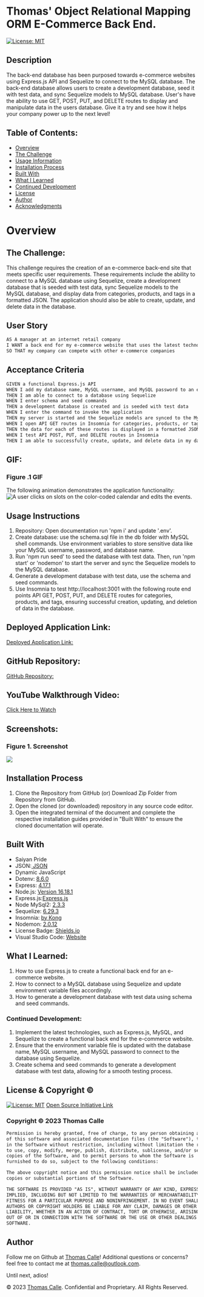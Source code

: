 # Thomas' Object Relational Mapping ORM E-Commerce Back End.
[![License: MIT](https://img.shields.io/badge/License-MIT-yellow.svg)](https://opensource.org/licenses/MIT)
  
## Description
The back-end database has been purposed towards e-commerce websites using Express.js API and Sequelize to connect to the MySQL database. The back-end database allows users to create a development database, seed it with test data, and sync Sequelize models to MySQL database. User's have the ability to use GET, POST, PUT, and DELETE routes to display and manipulate data in the users database. Give it a try and see how it helps your company power up to the next level!

## Table of Contents:
- [Overview](#Overview)
- [The Challenge](#The-Challenge)
- [Usage Information](#Usage-Information)
- [Installation Process](#Installation-Process)
- [Built With](#Built-With)
- [What I Learned](#What-I-Learned)
- [Continued Development](#Continued-Development)
- [License](#License)
- [Author](#Author)
- [Acknowledgments](#Acknowledgments)

# Overview

## The Challenge:
This challenge requires the creation of an e-commerce back-end site that meets specific user requirements. These requirements include the ability to connect to a MySQL database using Sequelize, create a development database that is seeded with test data, sync Sequelize models to the MySQL database, and display data from categories, products, and tags in a formatted JSON. The application should also be able to create, update, and delete data in the database.
## User Story

```md
AS A manager at an internet retail company
I WANT a back end for my e-commerce website that uses the latest technologies
SO THAT my company can compete with other e-commerce companies
```

## Acceptance Criteria

```md
GIVEN a functional Express.js API
WHEN I add my database name, MySQL username, and MySQL password to an environment variable file
THEN I am able to connect to a database using Sequelize
WHEN I enter schema and seed commands
THEN a development database is created and is seeded with test data
WHEN I enter the command to invoke the application
THEN my server is started and the Sequelize models are synced to the MySQL database
WHEN I open API GET routes in Insomnia for categories, products, or tags
THEN the data for each of these routes is displayed in a formatted JSON
WHEN I test API POST, PUT, and DELETE routes in Insomnia
THEN I am able to successfully create, update, and delete data in my database
```
## GIF:
### Figure .1 GIF

The following animation demonstrates the application functionality:
![A user clicks on slots on the color-coded calendar and edits the events.](/public/assets/images/Express-JS-Note-Taker.GIF)

## Usage Instructions
1. Repository: Open documentation run 'npm i' and update '.env'.
2. Create database: use the schema.sql file in the db folder with MySQL shell commands. Use environment variables to store sensitive data like your MySQL username, password, and database name.
3. Run 'npm run seed' to seed the database with test data. Then, run 'npm start' or 'nodemon' to start the server and sync the Sequelize models to the MySQL database.
4. Generate a development database with test data, use the schema and seed commands.
5. Use Insomnia to test http://localhost:3001 with the following route end points API GET, POST, PUT, and DELETE routes for categories, products, and tags, ensuring successful creation, updating, and deletion of data in the database.

## Deployed Application Link:
[Deployed Application Link:](https://github.com/ThomasCalle/Thomas-Object-Relational-Mapping-ORM-E-Commerce-Back-End)

## GitHub Repository:
[GitHub Repository:](https://github.com/ThomasCalle/Thomas-Object-Relational-Mapping-ORM-E-Commerce-Back-End)

## YouTube Walkthrough Video:
[Click Here to Watch](https://youtu.be/hGVJLTGqPgk)

## Screenshots:
### Figure 1. Screenshot
![](/public/assets/images/Screenshot.png) 

## Installation Process
1. Clone the Repository from GitHub (or) Download Zip Folder from Repository from GitHub.
2. Open the cloned (or downloaded) repository in any source code editor.
3. Open the integrated terminal of the document and complete the respective installation guides provided in "Built With" to ensure the cloned documentation will operate.

## Built With
- Saiyan Pride
- JSON:[ JSON](https://www.npmjs.com/package/json)
- Dynamic JavaScript
- Dotenv: [8.6.0](https://www.npmjs.com/package/dotenv)
- Express: [4.17.1](https://www.npmjs.com/package/express)
- Node.js: [Version 16.18.1](https://nodejs.org/en/blog/release/v16.18.1/)
- Express.js:[Express.js](https://expressjs.com/en/starter/installing.html)
- Node MySql2: [2.3.3](https://www.npmjs.com/package/mysql2)
- Sequelize: [6.29.3](https://www.npmjs.com/package/sequelize)
- Insomnia: [by Kong](https://insomnia.rest/)
- Nodemon: [2.0.12](https://www.npmjs.com/package/nodemon/v/2.0.12)
- License Badge: [Shields.io](https://shields.io/)
- Visual Studio Code: [Website](https://code.visualstudio.com/)

## What I Learned:
1. How to use Express.js to create a functional back end for an e-commerce website.
2. How to connect to a MySQL database using Sequelize and update environment variable files accordingly.
3. How to generate a development database with test data using schema and seed commands.

### Continued Development:
1. Implement the latest technologies, such as Express.js, MySQL, and Sequelize to create a functional back end for the e-commerce website.
2. Ensure that the environment variable file is updated with the database name, MySQL username, and MySQL password to connect to the database using Sequelize.
3. Create schema and seed commands to generate a development database with test data, allowing for a smooth testing process.

## License & Copyright ©
  
[![License: MIT](https://img.shields.io/badge/License-MIT-yellow.svg)](https://opensource.org/licenses/MIT) [Open Source Initiative Link](https://opensource.org/licenses/MIT)

### Copyright © 2023 Thomas Calle
```md
Permission is hereby granted, free of charge, to any person obtaining a copy
of this software and associated documentation files (the "Software"), to deal
in the Software without restriction, including without limitation the rights
to use, copy, modify, merge, publish, distribute, sublicense, and/or sell
copies of the Software, and to permit persons to whom the Software is
furnished to do so, subject to the following conditions:

The above copyright notice and this permission notice shall be included in all
copies or substantial portions of the Software.

THE SOFTWARE IS PROVIDED "AS IS", WITHOUT WARRANTY OF ANY KIND, EXPRESS OR
IMPLIED, INCLUDING BUT NOT LIMITED TO THE WARRANTIES OF MERCHANTABILITY,
FITNESS FOR A PARTICULAR PURPOSE AND NONINFRINGEMENT. IN NO EVENT SHALL THE
AUTHORS OR COPYRIGHT HOLDERS BE LIABLE FOR ANY CLAIM, DAMAGES OR OTHER
LIABILITY, WHETHER IN AN ACTION OF CONTRACT, TORT OR OTHERWISE, ARISING FROM,
OUT OF OR IN CONNECTION WITH THE SOFTWARE OR THE USE OR OTHER DEALINGS IN THE
SOFTWARE.
```

## Author

Follow me on Github at [Thomas Calle](https://github.com/ThomasCalle)! Additional questions or concerns? feel free to contact me at thomas.calle@outlook.com.

Until next, adios!

© 2023 [Thomas Calle](https://github.com/ThomasCalle). Confidential and Proprietary. All Rights Reserved.